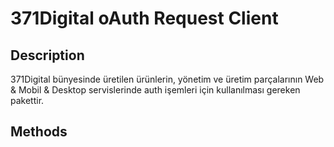 # 371Digital oAuth Request Client 

## Description
371Digital bünyesinde üretilen ürünlerin, yönetim ve üretim parçalarının Web & Mobil & Desktop servislerinde auth işemleri için kullanılması gereken pakettir. 

## Methods